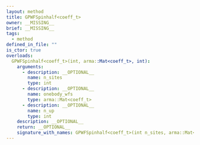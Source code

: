 ```yaml
---
layout: method
title: GPWFSpinhalf<coeff_t>
owner: __MISSING__
brief: __MISSING__
tags:
  - method
defined_in_file: ""
is_ctor: true
overloads:
  GPWFSpinhalf<coeff_t>(int, arma::Mat<coeff_t>, int):
    arguments:
      - description: __OPTIONAL__
        name: n_sites
        type: int
      - description: __OPTIONAL__
        name: onebody_wfs
        type: arma::Mat<coeff_t>
      - description: __OPTIONAL__
        name: n_up
        type: int
    description: __OPTIONAL__
    return: __OPTIONAL__
    signature_with_names: GPWFSpinhalf<coeff_t>(int n_sites, arma::Mat<coeff_t> onebody_wfs, int n_up)
---
```

